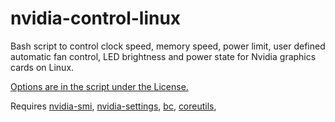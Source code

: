 # nvidia-control-linux
Bash script to control clock speed, memory speed, power limit, user defined automatic fan control, LED brightness and power state for Nvidia graphics cards on Linux.

[Options are in the script under the License.](https://github.com/kevinlekiller/nvidia-control-linux/blob/master/nvidia-control.sh#L22)

Requires [nvidia-smi](https://developer.nvidia.com/nvidia-system-management-interface), [nvidia-settings](https://github.com/NVIDIA/nvidia-settings), [bc](https://www.gnu.org/software/bc/), [coreutils](https://www.gnu.org/software/coreutils/coreutils.html), 
